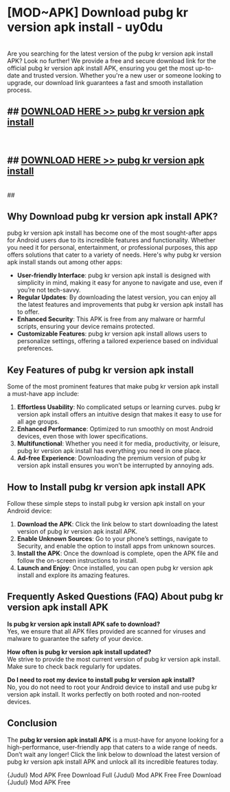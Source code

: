 # [MOD~APK] Download pubg kr version apk install - uy0du <br>
<br>
Are you searching for the latest version of the pubg kr version apk install APK? Look no further! We provide a free and secure download link for the official pubg kr version apk install APK, ensuring you get the most up-to-date and trusted version. Whether you're a new user or someone looking to upgrade, our download link guarantees a fast and smooth installation process.


## ##  [DOWNLOAD HERE >> pubg kr version apk install](https://geoflix.me/watch.php?title=pubg_kr_version_apk_install&ref=git)
  <br>

##  ## [DOWNLOAD HERE >> pubg kr version apk install](https://geoflix.me/watch.php?title=pubg_kr_version_apk_install&ref=git)
  <br>
  ##



## Why Download pubg kr version apk install APK?

pubg kr version apk install has become one of the most sought-after apps for Android users due to its incredible features and functionality. Whether you need it for personal, entertainment, or professional purposes, this app offers solutions that cater to a variety of needs. Here's why pubg kr version apk install stands out among other apps:

- **User-friendly Interface**: pubg kr version apk install is designed with simplicity in mind, making it easy for anyone to navigate and use, even if you’re not tech-savvy.
- **Regular Updates**: By downloading the latest version, you can enjoy all the latest features and improvements that pubg kr version apk install has to offer.
- **Enhanced Security**: This APK is free from any malware or harmful scripts, ensuring your device remains protected.
- **Customizable Features**: pubg kr version apk install allows users to personalize settings, offering a tailored experience based on individual preferences.

## Key Features of pubg kr version apk install

Some of the most prominent features that make pubg kr version apk install a must-have app include:

1. **Effortless Usability**: No complicated setups or learning curves. pubg kr version apk install offers an intuitive design that makes it easy to use for all age groups.
2. **Enhanced Performance**: Optimized to run smoothly on most Android devices, even those with lower specifications.
3. **Multifunctional**: Whether you need it for media, productivity, or leisure, pubg kr version apk install has everything you need in one place.
4. **Ad-free Experience**: Downloading the premium version of pubg kr version apk install ensures you won’t be interrupted by annoying ads.

## How to Install pubg kr version apk install APK

Follow these simple steps to install pubg kr version apk install on your Android device:

1. **Download the APK**: Click the link below to start downloading the latest version of pubg kr version apk install APK.
2. **Enable Unknown Sources**: Go to your phone’s settings, navigate to Security, and enable the option to install apps from unknown sources.
3. **Install the APK**: Once the download is complete, open the APK file and follow the on-screen instructions to install.
4. **Launch and Enjoy**: Once installed, you can open pubg kr version apk install and explore its amazing features.

## Frequently Asked Questions (FAQ) About pubg kr version apk install APK

**Is pubg kr version apk install APK safe to download?**  
Yes, we ensure that all APK files provided are scanned for viruses and malware to guarantee the safety of your device.

**How often is pubg kr version apk install updated?**  
We strive to provide the most current version of pubg kr version apk install. Make sure to check back regularly for updates.

**Do I need to root my device to install pubg kr version apk install?**  
No, you do not need to root your Android device to install and use pubg kr version apk install. It works perfectly on both rooted and non-rooted devices.

## Conclusion

The **pubg kr version apk install APK** is a must-have for anyone looking for a high-performance, user-friendly app that caters to a wide range of needs. Don’t wait any longer! Click the link below to download the latest version of pubg kr version apk install APK and unlock all its incredible features today.

{Judul} Mod APK Free
Download Full {Judul} Mod APK Free
Free Download {Judul} Mod APK Free


